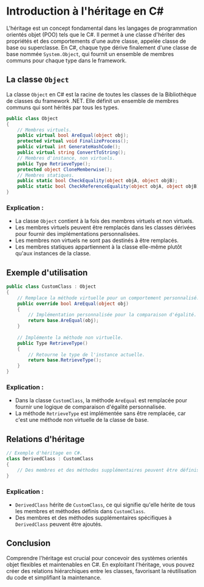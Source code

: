 # Introduction à l'héritage en C#

L'héritage est un concept fondamental dans les langages de programmation orientés objet (POO) tels que le C#. Il permet à une classe d'hériter des propriétés et des comportements d'une autre classe, appelée classe de base ou superclasse. En C#, chaque type dérive finalement d'une classe de base nommée `System.Object`, qui fournit un ensemble de membres communs pour chaque type dans le framework.

## La classe `Object`

La classe `Object` en C# est la racine de toutes les classes de la Bibliothèque de classes du framework .NET. Elle définit un ensemble de membres communs qui sont hérités par tous les types.

```csharp
public class Object
{
    // Membres virtuels.
    public virtual bool AreEqual(object obj);
    protected virtual void FinalizeProcess();
    public virtual int GenerateHashCode();
    public virtual string ConvertToString();
    // Membres d'instance, non virtuels.
    public Type RetrieveType();
    protected object CloneMemberwise();
    // Membres statiques.
    public static bool CheckEquality(object objA, object objB);
    public static bool CheckReferenceEquality(object objA, object objB);
}
```

### Explication :
- La classe `Object` contient à la fois des membres virtuels et non virtuels.
- Les membres virtuels peuvent être remplacés dans les classes dérivées pour fournir des implémentations personnalisées.
- Les membres non virtuels ne sont pas destinés à être remplacés.
- Les membres statiques appartiennent à la classe elle-même plutôt qu'aux instances de la classe.

## Exemple d'utilisation

```csharp
public class CustomClass : Object
{
    // Remplace la méthode virtuelle pour un comportement personnalisé.
    public override bool AreEqual(object obj)
    {
        // Implémentation personnalisée pour la comparaison d'égalité.
        return base.AreEqual(obj);
    }
    
    // Implémente la méthode non virtuelle.
    public Type RetrieveType()
    {
        // Retourne le type de l'instance actuelle.
        return base.RetrieveType();
    }
}
```

### Explication :
- Dans la classe `CustomClass`, la méthode `AreEqual` est remplacée pour fournir une logique de comparaison d'égalité personnalisée.
- La méthode `RetrieveType` est implémentée sans être remplacée, car c'est une méthode non virtuelle de la classe de base.

## Relations d'héritage

```csharp
// Exemple d'héritage en C#.
class DerivedClass : CustomClass
{
    // Des membres et des méthodes supplémentaires peuvent être définis ici.
}
```

### Explication :
- `DerivedClass` hérite de `CustomClass`, ce qui signifie qu'elle hérite de tous les membres et méthodes définis dans `CustomClass`.
- Des membres et des méthodes supplémentaires spécifiques à `DerivedClass` peuvent être ajoutés.

## Conclusion

Comprendre l'héritage est crucial pour concevoir des systèmes orientés objet flexibles et maintenables en C#. En exploitant l'héritage, vous pouvez créer des relations hiérarchiques entre les classes, favorisant la réutilisation du code et simplifiant la maintenance.